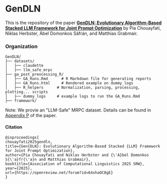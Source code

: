 # GenDLN

This is the repository of the paper [**GenDLN: Evolutionary Algorithm-Based Stacked LLM Framework for Joint Prompt Optimization**](https://openreview.net/pdf?id=64xhaOC8gE) by Pia Chouayfati, Niklas Herbster, Ábel Domonkos Sáfrán, and Matthias Grabmair.

### Organization

    GenDLN/
    ├── datasets/
    │   ├── claudette
    │   ├── llm_safe_mrpc
    ├── ga_post_preocessing_R/
    │   ├── GA_Runs.Rmd      # R Markdown file for generating reports
    │   ├── GA_Runs.html     # Rendered example on dummy_logs
    │   ├── R_helpers      # Normalization, parsing, processing, plotting... scripts
    │   ├── dummy_logs     # example logs to run the GA_Runs.Rmd
    ├── framework/



Note: We provie an "LLM-Safe" MRPC dataset. Details can be found in [Appendix P](https://openreview.net/pdf?id=64xhaOC8gE) of the paper.

#### Citation

    @inproceedings{
    chouayfati2025gendln,
    title={Gen{DLN}: Evolutionary Algorithm-Based Stacked {LLM} Framework for Joint Prompt Optimization},
    author={Pia Chouayfati and Niklas Herbster and {\'A}bel Domonkos S{\'a}fr{\'a}n and Matthias Grabmair},
    booktitle={Association of Computational Linguistics 2025 SRW},
    year={2025},
    url={https://openreview.net/forum?id=64xhaOC8gE}
    }

